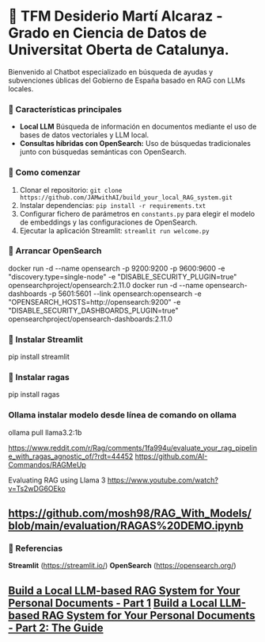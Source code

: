 # 📝 TFM Desiderio Martí Alcaraz - Grado en Ciencia de Datos de Universitat Oberta de Catalunya.

Bienvenido al Chatbot especializado en búsqueda de ayudas y subvenciones úblicas del Gobierno de España basado en RAG con LLMs locales.

### 🌟 Características principales
- **Local LLM** Búsqueda de información en documentos mediante el uso de bases de datos vectoriales y LLM local.
- **Consultas híbridas con OpenSearch:** Uso de búsquedas tradicionales junto con búsquedas semánticas con OpenSearch.

### 🚀 Como comenzar
1. Clonar el repositorio: `git clone https://github.com/JAMwithAI/build_your_local_RAG_system.git`
2. Instalar dependencias: `pip install -r requirements.txt`
3. Configurar fichero de parámetros en `constants.py` para elegir el modelo de embeddings y las configuraciones de OpenSearch.
4. Ejecutar la aplicación Streamlit: `streamlit run welcome.py`

### 📘 Arrancar OpenSearch

docker run -d --name opensearch -p 9200:9200 -p 9600:9600 -e "discovery.type=single-node" -e "DISABLE_SECURITY_PLUGIN=true" opensearchproject/opensearch:2.11.0
docker run -d --name opensearch-dashboards -p 5601:5601 --link opensearch:opensearch -e "OPENSEARCH_HOSTS=http://opensearch:9200" -e "DISABLE_SECURITY_DASHBOARDS_PLUGIN=true" opensearchproject/opensearch-dashboards:2.11.0

### 📘 Instalar Streamlit
pip install streamlit

### 📘 Instalar ragas
pip install ragas

### Ollama instalar modelo desde línea de comando on ollama
ollama pull llama3.2:1b

https://www.reddit.com/r/Rag/comments/1fa994u/evaluate_your_rag_pipeline_with_ragas_agnostic_of/?rdt=44452
https://github.com/AI-Commandos/RAGMeUp

Evaluating RAG using Llama 3
https://www.youtube.com/watch?v=Ts2wDG6OEko

https://github.com/mosh98/RAG_With_Models/blob/main/evaluation/RAGAS%20DEMO.ipynb
---

### 📘 Referencias

**Streamlit** (https://streamlit.io/)
**OpenSearch** (https://opensearch.org/)

[**Build a Local LLM-based RAG System for Your Personal Documents - Part 1**](https://jamwithai.substack.com/p/build-a-local-llm-based-rag-system)
[**Build a Local LLM-based RAG System for Your Personal Documents - Part 2: The Guide**](https://jamwithai.substack.com/p/build-a-local-llm-based-rag-system-628)
---